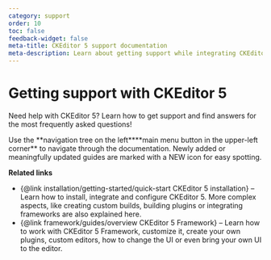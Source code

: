 ```yaml
---
category: support
order: 10
toc: false
feedback-widget: false
meta-title: CKEditor 5 support documentation
meta-description: Learn about getting support while integrating CKEditor 5.
---
```


# Getting support with CKEditor 5

Need help with CKEditor 5? Learn how to get support and find answers for the most frequently asked questions!

<info-box>
	Use the <span class="navigation-hint_desktop">**navigation tree on the left**</span><span class="navigation-hint_mobile">**main menu button in the upper-left corner**</span> to navigate through the documentation. Newly added or meaningfully updated guides are marked with a <span class="tree__item__badge tree__item__badge_new">NEW</span> icon for easy spotting.
</info-box>

**Related links**

 * {@link installation/getting-started/quick-start CKEditor 5 installation} &ndash; Learn how to install, integrate and configure CKEditor 5. More complex aspects, like creating custom builds, building plugins or integrating frameworks are also explained here.
 * {@link framework/guides/overview CKEditor 5 Framework} &ndash; Learn how to work with CKEditor 5 Framework, customize it, create your own plugins, custom editors, how to change the UI or even bring your own UI to the editor.